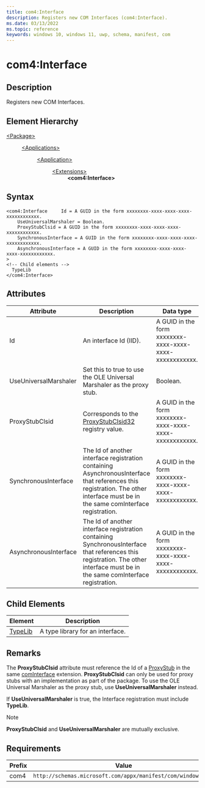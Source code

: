 ```yaml
---
title: com4:Interface
description: Registers new COM Interfaces (com4:Interface).
ms.date: 03/13/2022
ms.topic: reference
keywords: windows 10, windows 11, uwp, schema, manifest, com
---
```


# com4:Interface



## Description
Registers new COM Interfaces.



## Element Hierarchy
<dl><dt><a href = "element-package.md">&lt;Package&gt;</a></dt>
<dd>
<dl><dt><a href = "element-applications.md">&lt;Applications&gt;</a></dt>
<dd>
<dl><dt><a href = "element-application.md">&lt;Application&gt;</a></dt>
<dd>
<dl><dt><a href = "element-1-extensions.md">&lt;Extensions&gt;</a></dt>
<dd>
<dd><b>&lt;com4:Interface&gt;</b></dd></dd>
</dl>
</dd>
</dl>
</dd>
</dl>
</dd>
</dl>

## Syntax
```syntax
<com4:Interface     Id = A GUID in the form xxxxxxxx-xxxx-xxxx-xxxx-xxxxxxxxxxxx.
    UseUniversalMarshaler = Boolean.
    ProxyStubClsid = A GUID in the form xxxxxxxx-xxxx-xxxx-xxxx-xxxxxxxxxxxx.
    SynchronousInterface = A GUID in the form xxxxxxxx-xxxx-xxxx-xxxx-xxxxxxxxxxxx.
    AsynchronousInterface = A GUID in the form xxxxxxxx-xxxx-xxxx-xxxx-xxxxxxxxxxxx.
>
<!-- Child elements -->
  TypeLib
</com4:Interface>
```


## Attributes

| Attribute | Description | Data type | Required |
| -----------| -------------| -----------| ----------|
| Id | An interface Id (IID). | A GUID in the form xxxxxxxx-xxxx-xxxx-xxxx-xxxxxxxxxxxx.| Yes |
| UseUniversalMarshaler | Set this to true to use the OLE Universal Marshaler as the proxy stub. | Boolean.| Yes |
| ProxyStubClsid | Corresponds to the [ProxyStubClsid32](/windows/win32/com/proxystubclsid32) registry value. | A GUID in the form xxxxxxxx-xxxx-xxxx-xxxx-xxxxxxxxxxxx.| Yes |
| SynchronousInterface | The Id of another interface registration containing AsynchronousInterface that references this registration. The other interface must be in the same comInterface registration. | A GUID in the form xxxxxxxx-xxxx-xxxx-xxxx-xxxxxxxxxxxx.| Yes |
| AsynchronousInterface | The Id of another interface registration containing SynchronousInterface that references this registration. The other interface must be in the same comInterface registration. | A GUID in the form xxxxxxxx-xxxx-xxxx-xxxx-xxxxxxxxxxxx.| Yes |


## Child Elements

| Element | Description |
| -----------| -------------|
| [TypeLib](element-com4-interface-typelib.md) | A type library for an interface. |

## Remarks
The **ProxyStubClsid** attribute must reference the Id of a [ProxyStub](element-com4-proxystub.md) in the same [comInterface](element-com4-cominterface.md) extension. **ProxyStubClsid** can only be used for proxy stubs with an implementation as part of the package. To use the OLE Universal Marshaler as the proxy stub, use **UseUniversalMarshaler** instead.

If **UseUniversalMarshaler** is true, the Interface registration must include **TypeLib**.

> [!NOTE]
> **ProxyStubClsid** and **UseUniversalMarshaler** are mutually exclusive.

## Requirements
| Prefix | Value |
| ---------------| -------------------------------------------------------------|
| com4 | `http://schemas.microsoft.com/appx/manifest/com/windows10/4` |
